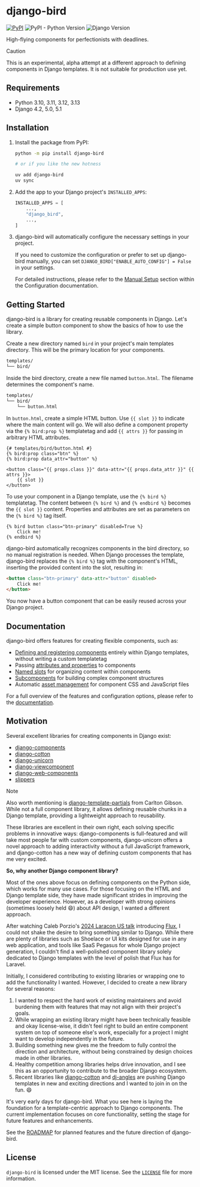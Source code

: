 <!-- docs-intro-begin -->
# django-bird

[![PyPI](https://img.shields.io/pypi/v/django-bird)](https://pypi.org/project/django-bird/)
![PyPI - Python Version](https://img.shields.io/pypi/pyversions/django-bird)
![Django Version](https://img.shields.io/badge/django-4.2%20%7C%205.0%20%7C%205.1-%2344B78B?labelColor=%23092E20)
<!-- https://shields.io/badges -->
<!-- django-4.2 | 5.0 | 5.1-#44B78B -->
<!-- labelColor=%23092E20 -->

High-flying components for perfectionists with deadlines.

<!-- docs-intro-end -->
> [!CAUTION]
> This is an experimental, alpha attempt at a different approach to defining components in Django templates. It is not suitable for production use yet.

<!-- docs-content-begin -->
## Requirements

- Python 3.10, 3.11, 3.12, 3.13
- Django 4.2, 5.0, 5.1

## Installation

1. Install the package from PyPI:

    ```bash
    python -m pip install django-bird

    # or if you like the new hotness

    uv add django-bird
    uv sync
    ```

2. Add the app to your Django project's `INSTALLED_APPS`:

    ```python
    INSTALLED_APPS = [
        ...,
        "django_bird",
        ...,
    ]
    ```

3. django-bird will automatically configure the necessary settings in your project.

    If you need to customize the configuration or prefer to set up django-bird manually, you can set `DJANGO_BIRD["ENABLE_AUTO_CONFIG"] = False` in your settings.

    For detailed instructions, please refer to the [Manual Setup](https://django-bird.readthedocs.io/configuration.html#manual-setup) section within the Configuration documentation.

## Getting Started

django-bird is a library for creating reusable components in Django. Let's create a simple button component to show the basics of how to use the library.

Create a new directory named `bird` in your project's main templates directory. This will be the primary location for your components.

```bash
templates/
└── bird/
```

Inside the bird directory, create a new file named `button.html`. The filename determines the component's name.

```bash
templates/
└── bird/
    └── button.html
```

In `button.html`, create a simple HTML button. Use `{{ slot }}` to indicate where the main content will go. We will also define a component property via the `{% bird:prop %}` templatetag and add `{{ attrs }}` for passing in arbitrary HTML attributes.

```htmldjango
{# templates/bird/button.html #}
{% bird:prop class="btn" %}
{% bird:prop data_attr="button" %}

<button class="{{ props.class }}" data-attr="{{ props.data_attr }}" {{ attrs }}>
    {{ slot }}
</button>
```

To use your component in a Django template, use the `{% bird %}` templatetag. The content between `{% bird %}` and `{% endbird %}` becomes the `{{ slot }}` content. Properties and attributes are set as parameters on the `{% bird %}` tag itself.

```htmldjango
{% bird button class="btn-primary" disabled=True %}
    Click me!
{% endbird %}
```

django-bird automatically recognizes components in the bird directory, so no manual registration is needed. When Django processes the template, django-bird replaces the `{% bird %}` tag with the component's HTML, inserting the provided content into the slot, resulting in:

```html
<button class="btn-primary" data-attr="button" disabled>
    Click me!
</button>
```

You now have a button component that can be easily reused across your Django project.
<!-- docs-content-end -->

## Documentation

django-bird offers features for creating flexible components, such as:

- [Defining and registering components](https://django-bird.readthedocs.io/en/latest/naming.html) entirely within Django templates, without writing a custom templatetag
- Passing [attributes and properties](https://django-bird.readthedocs.io/en/latest/params.html) to components
- [Named slots](https://django-bird.readthedocs.io/en/latest/slots.html#named-slots) for organizing content within components
- [Subcomponents](https://django-bird.readthedocs.io/en/latest/organization.html) for building complex component structures
- Automatic [asset management](https://django-bird.readthedocs.io/en/latest/assets.html) for component CSS and JavaScript files

For a full overview of the features and configuration options, please refer to the [documentation](https://django-bird.readthedocs.io).

## Motivation

<!-- docs-motivation-begin -->
Several excellent libraries for creating components in Django exist:

- [django-components](https://github.com/EmilStenstrom/django-components)
- [django-cotton](https://github.com/wrabit/django-cotton)
- [django-unicorn](https://github.com/adamghill/django-unicorn)
- [django-viewcomponent](https://github.com/rails-inspire-django/django-viewcomponent)
- [django-web-components](https://github.com/Xzya/django-web-components)
- [slippers](https://github.com/mixxorz/slippers)

> [!NOTE]
> Also worth mentioning is [django-template-partials](https://github.com/carltongibson/django-template-partials) from Carlton Gibson. While not a full component library, it allows defining reusable chunks in a Django template, providing a lightweight approach to reusability.

These libraries are excellent in their own right, each solving specific problems in innovative ways: django-components is full-featured and will take most people far with custom components, django-unicorn offers a novel approach to adding interactivity without a full JavaScript framework, and django-cotton has a new way of defining custom components that has me very excited.

**So, why another Django component library?**

Most of the ones above focus on defining components on the Python side, which works for many use cases. For those focusing on the HTML and Django template side, they have made significant strides in improving the developer experience. However, as a developer with strong opinions (sometimes loosely held 😄) about API design, I wanted a different approach.

After watching Caleb Porzio's [2024 Laracon US talk](https://www.youtube.com/watch?v=31pBMi0UdYE) introducing [Flux](https://fluxui.dev), I could not shake the desire to bring something similar to Django. While there are plenty of libraries such as Shoelace or UI kits designed for use in any web application, and tools like SaaS Pegasus for whole Django project generation, I couldn't find a well-polished component library solely dedicated to Django templates with the level of polish that Flux has for Laravel.

Initially, I considered contributing to existing libraries or wrapping one to add the functionality I wanted. However, I decided to create a new library for several reasons:

1. I wanted to respect the hard work of existing maintainers and avoid burdening them with features that may not align with their project's goals.
2. While wrapping an existing library might have been technically feasible and okay license-wise, it didn't feel right to build an entire component system on top of someone else's work, especially for a project I might want to develop independently in the future.
3. Building something new gives me the freedom to fully control the direction and architecture, without being constrained by design choices made in other libraries.
4. Healthy competition among libraries helps drive innovation, and I see this as an opportunity to contribute to the broader Django ecosystem.
5. Recent libraries like [django-cotton](https://github.com/wrabit/django-cotton) and [dj-angles](https://github.com/adamghill/dj-angles) are pushing Django templates in new and exciting directions and I wanted to join in on the fun. 😄

It's very early days for django-bird. What you see here is laying the foundation for a template-centric approach to Django components. The current implementation focuses on core functionality, setting the stage for future features and enhancements.
<!-- docs-motivation-end -->

See the [ROADMAP](ROADMAP.md) for planned features and the future direction of django-bird.

## License

`django-bird` is licensed under the MIT license. See the [`LICENSE`](LICENSE) file for more information.
